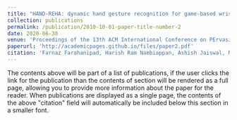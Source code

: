 ```yaml
---
title: "HAND-REHA: dynamic hand gesture recognition for game-based wrist rehabilitation"
collection: publications
permalink: /publication/2010-10-01-paper-title-number-2
date: 2020-06-30
venue: 'Proceedings of the 13th ACM International Conference on PErvasive Technologies Related to Assistive Environments'
paperurl: 'http://academicpages.github.io/files/paper2.pdf'
citation: 'Farnaz Farahanipad, Harish Ram Nambiappan, Ashish Jaiswal, Maria Kyrarini, and Fillia Makedon. "HAND-REHA: dynamic hand gesture recognition for game-based wrist rehabilitation." In Proceedings of the 13th ACM International Conference on PErvasive Technologies Related to Assistive Environments, pp. 1-9. 2020.'
---
```


The contents above will be part of a list of publications, if the user clicks the link for the publication than the contents of section will be rendered as a full page, allowing you to provide more information about the paper for the reader. When publications are displayed as a single page, the contents of the above "citation" field will automatically be included below this section in a smaller font.
